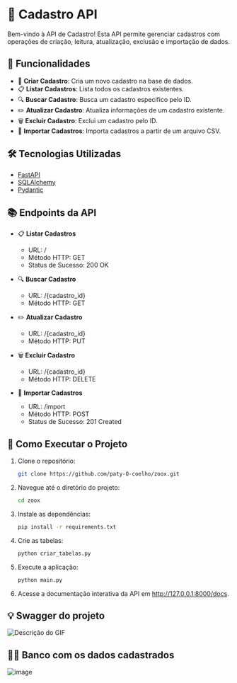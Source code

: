 # 🚀 Cadastro API

Bem-vindo à API de Cadastro! Esta API permite gerenciar cadastros com operações de criação, leitura, atualização, exclusão e importação de dados.

## 🌟 Funcionalidades

- 📑 **Criar Cadastro**: Cria um novo cadastro na base de dados.
- 📋 **Listar Cadastros**: Lista todos os cadastros existentes.
- 🔍 **Buscar Cadastro**: Busca um cadastro específico pelo ID.
- ✏️ **Atualizar Cadastro**: Atualiza informações de um cadastro existente.
- 🗑️ **Excluir Cadastro**: Exclui um cadastro pelo ID.
- 📂 **Importar Cadastros**: Importa cadastros a partir de um arquivo CSV.

## 🛠️ Tecnologias Utilizadas

- [FastAPI](https://fastapi.tiangolo.com/)
- [SQLAlchemy](https://www.sqlalchemy.org/)
- [Pydantic](https://pydantic-docs.helpmanual.io/)

## 📚 Endpoints da API

- 📋 **Listar Cadastros**
  - URL: /
  - Método HTTP: GET
  - Status de Sucesso: 200 OK

- 🔍 **Buscar Cadastro**
  - URL: /{cadastro_id}
  - Método HTTP: GET

- ✏️ **Atualizar Cadastro**
  - URL: /{cadastro_id}
  - Método HTTP: PUT

- 🗑️ **Excluir Cadastro**
  - URL: /{cadastro_id}
  - Método HTTP: DELETE

- 📂 **Importar Cadastros**
  - URL: /import
  - Método HTTP: POST
  - Status de Sucesso: 201 Created

## 🚀 Como Executar o Projeto

1. Clone o repositório:
   ```sh
   git clone https://github.com/paty-O-coelho/zoox.git
2. Navegue até o diretório do projeto:
   ```sh
   cd zoox
3. Instale as dependências:
   ```sh
   pip install -r requirements.txt
4. Crie as tabelas:
   ```sh
   python criar_tabelas.py
5. Execute a aplicação:
   ```sh
   python main.py
6. Acesse a documentação interativa da API em http://127.0.0.1:8000/docs.


## 💡 Swagger do projeto

![Descrição do GIF](zoox_api.gif)


## 🐘🎲 Banco com os dados cadastrados
![image](https://github.com/paty-O-coelho/zoox/assets/43469465/560e2357-9174-476b-8349-b0c8ee43fe31)


